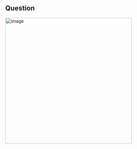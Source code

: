 ## Question

<img width="400" alt="image" src="https://github.com/user-attachments/assets/3466ae1d-1897-46c6-9bc9-db6eb243d1ac" />
